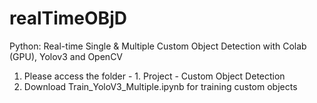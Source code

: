 # realTimeOBjD
Python: Real-time Single & Multiple Custom Object Detection with Colab (GPU), Yolov3 and OpenCV
1) Please access the folder - 1. Project - Custom Object Detection
2) Download Train_YoloV3_Multiple.ipynb for training custom objects
